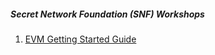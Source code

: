 ##### Secret Network Foundation (SNF) Workshops

1. [EVM Getting Started Guide](./evm-getting-started/)
